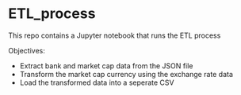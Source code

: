 # ETL_process
This repo contains a Jupyter notebook that runs the ETL process

Objectives:
- Extract bank and market cap data from the JSON file
- Transform the market cap currency using the exchange rate data
- Load the transformed data into a seperate CSV
